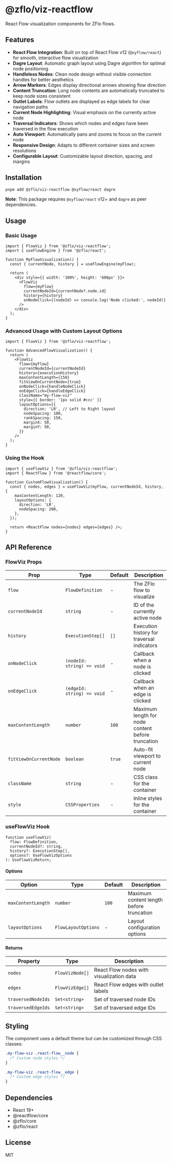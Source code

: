 # @zflo/viz-reactflow

React Flow visualization components for ZFlo flows.

## Features

- **React Flow Integration**: Built on top of React Flow v12 (`@xyflow/react`) for smooth, interactive flow visualization
- **Dagre Layout**: Automatic graph layout using Dagre algorithm for optimal node positioning
- **Handleless Nodes**: Clean node design without visible connection handles for better aesthetics
- **Arrow Markers**: Edges display directional arrows showing flow direction
- **Content Truncation**: Long node contents are automatically truncated to keep node sizes consistent
- **Outlet Labels**: Flow outlets are displayed as edge labels for clear navigation paths
- **Current Node Highlighting**: Visual emphasis on the currently active node
- **Traversal Indicators**: Shows which nodes and edges have been traversed in the flow execution
- **Auto Viewport**: Automatically pans and zooms to focus on the current node
- **Responsive Design**: Adapts to different container sizes and screen resolutions
- **Configurable Layout**: Customizable layout direction, spacing, and margins

## Installation

```bash
pnpm add @zflo/viz-reactflow @xyflow/react dagre
```

**Note**: This package requires `@xyflow/react` v12+ and `dagre` as peer dependencies.

## Usage

### Basic Usage

```tsx
import { FlowViz } from '@zflo/viz-reactflow';
import { useFlowEngine } from '@zflo/react';

function MyFlowVisualization() {
  const { currentNode, history } = useFlowEngine(myFlow);

  return (
    <div style={{ width: '100%', height: '600px' }}>
      <FlowViz
        flow={myFlow}
        currentNodeId={currentNode?.node.id}
        history={history}
        onNodeClick={(nodeId) => console.log('Node clicked:', nodeId)}
      />
    </div>
  );
}
```

### Advanced Usage with Custom Layout Options

```tsx
import { FlowViz } from '@zflo/viz-reactflow';

function AdvancedFlowVisualization() {
  return (
    <FlowViz
      flow={myFlow}
      currentNodeId={currentNodeId}
      history={executionHistory}
      maxContentLength={150}
      fitViewOnCurrentNode={true}
      onNodeClick={handleNodeClick}
      onEdgeClick={handleEdgeClick}
      className="my-flow-viz"
      style={{ border: '1px solid #ccc' }}
      layoutOptions={{
        direction: 'LR', // Left to Right layout
        nodeSpacing: 100,
        rankSpacing: 150,
        marginX: 50,
        marginY: 50,
      }}
    />
  );
}
```

### Using the Hook

```tsx
import { useFlowViz } from '@zflo/viz-reactflow';
import { ReactFlow } from '@reactflow/core';

function CustomFlowVisualization() {
  const { nodes, edges } = useFlowViz(myFlow, currentNodeId, history, {
    maxContentLength: 120,
    layoutOptions: {
      direction: 'LR',
      nodeSpacing: 200,
    },
  });

  return <ReactFlow nodes={nodes} edges={edges} />;
}
```

## API Reference

### FlowViz Props

| Prop                   | Type                       | Default | Description                                       |
| ---------------------- | -------------------------- | ------- | ------------------------------------------------- |
| `flow`                 | `FlowDefinition`           | -       | The ZFlo flow to visualize                        |
| `currentNodeId`        | `string`                   | -       | ID of the currently active node                   |
| `history`              | `ExecutionStep[]`          | `[]`    | Execution history for traversal indicators        |
| `onNodeClick`          | `(nodeId: string) => void` | -       | Callback when a node is clicked                   |
| `onEdgeClick`          | `(edgeId: string) => void` | -       | Callback when an edge is clicked                  |
| `maxContentLength`     | `number`                   | `100`   | Maximum length for node content before truncation |
| `fitViewOnCurrentNode` | `boolean`                  | `true`  | Auto-fit viewport to current node                 |
| `className`            | `string`                   | -       | CSS class for the container                       |
| `style`                | `CSSProperties`            | -       | Inline styles for the container                   |

### useFlowViz Hook

```tsx
function useFlowViz(
  flow: FlowDefinition,
  currentNodeId?: string,
  history?: ExecutionStep[],
  options?: UseFlowVizOptions
): UseFlowVizReturn;
```

#### Options

| Option             | Type                | Default | Description                              |
| ------------------ | ------------------- | ------- | ---------------------------------------- |
| `maxContentLength` | `number`            | `100`   | Maximum content length before truncation |
| `layoutOptions`    | `FlowLayoutOptions` | -       | Layout configuration options             |

#### Returns

| Property           | Type            | Description                              |
| ------------------ | --------------- | ---------------------------------------- |
| `nodes`            | `FlowVizNode[]` | React Flow nodes with visualization data |
| `edges`            | `FlowVizEdge[]` | React Flow edges with outlet labels      |
| `traversedNodeIds` | `Set<string>`   | Set of traversed node IDs                |
| `traversedEdgeIds` | `Set<string>`   | Set of traversed edge IDs                |

## Styling

The component uses a default theme but can be customized through CSS classes:

```css
.my-flow-viz .react-flow__node {
  /* Custom node styles */
}

.my-flow-viz .react-flow__edge {
  /* Custom edge styles */
}
```

## Dependencies

- React 19+
- @reactflow/core
- @zflo/core
- @zflo/react

## License

MIT
